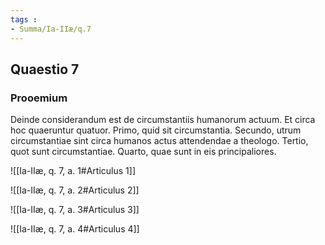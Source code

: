 ```yaml
---
tags : 
- Summa/Ia-IIæ/q.7
---
```


## Quaestio 7

### Prooemium

Deinde considerandum est de circumstantiis humanorum actuum. Et circa hoc quaeruntur quatuor. Primo, quid sit circumstantia. Secundo, utrum circumstantiae sint circa humanos actus attendendae a theologo. Tertio, quot sunt circumstantiae. Quarto, quae sunt in eis principaliores.

![[Ia-IIæ, q. 7, a. 1#Articulus 1]]

![[Ia-IIæ, q. 7, a. 2#Articulus 2]]

![[Ia-IIæ, q. 7, a. 3#Articulus 3]]

![[Ia-IIæ, q. 7, a. 4#Articulus 4]]

